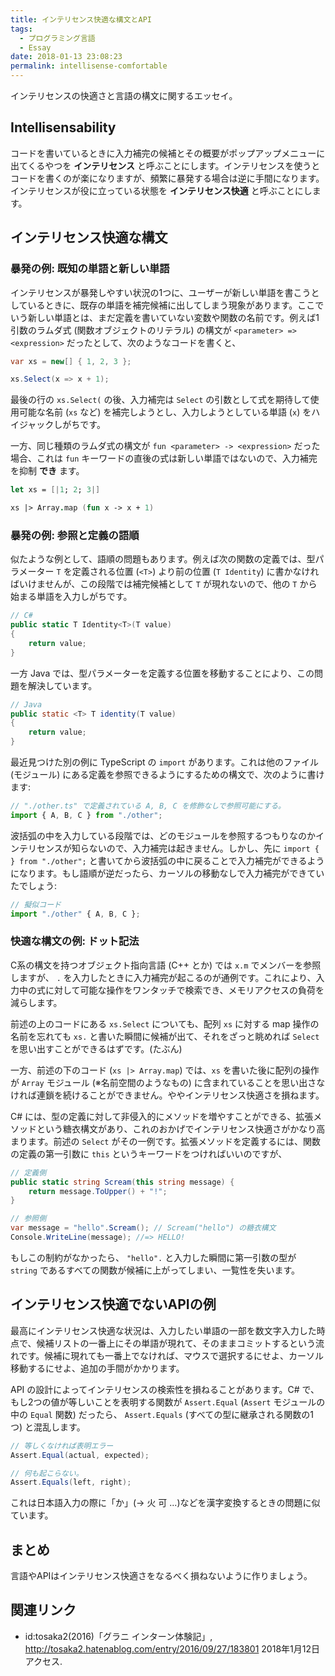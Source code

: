 ```yaml
---
title: インテリセンス快適な構文とAPI
tags:
  - プログラミング言語
  - Essay
date: 2018-01-13 23:08:23
permalink: intellisense-comfortable
---
```


インテリセンスの快適さと言語の構文に関するエッセイ。

## Intellisensability

コードを書いているときに入力補完の候補とその概要がポップアップメニューに出てくるやつを **インテリセンス** と呼ぶことにします。インテリセンスを使うとコードを書くのが楽になりますが、頻繁に暴発する場合は逆に手間になります。インテリセンスが役に立っている状態を **インテリセンス快適** と呼ぶことにします。

## インテリセンス快適な構文

### 暴発の例: 既知の単語と新しい単語

インテリセンスが暴発しやすい状況の1つに、ユーザーが新しい単語を書こうとしているときに、既存の単語を補完候補に出してしまう現象があります。ここでいう新しい単語とは、まだ定義を書いていない変数や関数の名前です。例えば1引数のラムダ式 (関数オブジェクトのリテラル) の構文が ``<parameter> => <expression>`` だったとして、次のようなコードを書くと、

```csharp
var xs = new[] { 1, 2, 3 };

xs.Select(x => x + 1);
```

最後の行の ``xs.Select(`` の後、入力補完は `Select` の引数として式を期待して使用可能な名前 (`xs` など) を補完しようとし、入力しようとしている単語 (`x`) をハイジャックしがちです。

一方、同じ種類のラムダ式の構文が ``fun <parameter> -> <expression>`` だった場合、これは `fun` キーワードの直後の式は新しい単語ではないので、入力補完を抑制 **でき** ます。

```fsharp
let xs = [|1; 2; 3|]

xs |> Array.map (fun x -> x + 1)
```

### 暴発の例: 参照と定義の語順

似たような例として、語順の問題もあります。例えば次の関数の定義では、型パラメーター `T` を定義される位置 (``<T>``) より前の位置 (`T Identity`) に書かなければいけませんが、この段階では補完候補として `T` が現れないので、他の `T` から始まる単語を入力しがちです。

```csharp
// C#
public static T Identity<T>(T value)
{
    return value;
}
```

一方 Java では、型パラメーターを定義する位置を移動することにより、この問題を解決しています。

```java
// Java
public static <T> T identity(T value)
{
    return value;
}
```

最近見つけた別の例に TypeScript の `import` があります。これは他のファイル (モジュール) にある定義を参照できるようにするための構文で、次のように書けます:

```typescript
// "./other.ts" で定義されている A, B, C を修飾なしで参照可能にする。
import { A, B, C } from "./other";
```

波括弧の中を入力している段階では、どのモジュールを参照するつもりなのかインテリセンスが知らないので、入力補完は起きません。しかし、先に ``import { } from "./other";`` と書いてから波括弧の中に戻ることで入力補完ができるようになります。もし語順が逆だったら、カーソルの移動なしで入力補完ができていたでしょう:

```typescript
// 擬似コード
import "./other" { A, B, C };
```

### 快適な構文の例: ドット記法

C系の構文を持つオブジェクト指向言語 (C++ とか) では ``x.m`` でメンバーを参照しますが、 `.` を入力したときに入力補完が起こるのが通例です。これにより、入力中の式に対して可能な操作をワンタッチで検索でき、メモリアクセスの負荷を減らします。

前述の上のコードにある ``xs.Select`` についても、配列 `xs` に対する map 操作の名前を忘れても ``xs.`` と書いた瞬間に候補が出て、それをざっと眺めれば `Select` を思い出すことができるはずです。(たぶん)

一方、前述の下のコード (``xs |> Array.map``) では、`xs` を書いた後に配列の操作が `Array` モジュール (※名前空間のようなもの) に含まれていることを思い出さなければ連鎖を続けることができません。ややインテリセンス快適さを損ねます。

C# には、型の定義に対して非侵入的にメソッドを増やすことができる、拡張メソッドという糖衣構文があり、これのおかげでインテリセンス快適さがかなり高まります。前述の `Select` がその一例です。拡張メソッドを定義するには、関数の定義の第一引数に `this` というキーワードをつければいいのですが、

```csharp
// 定義側
public static string Scream(this string message) {
    return message.ToUpper() + "!";
}

// 参照側
var message = "hello".Scream(); // Scream("hello") の糖衣構文
Console.WriteLine(message); //=> HELLO!
```

もしこの制約がなかったら、 ``"hello".`` と入力した瞬間に第一引数の型が `string` であるすべての関数が候補に上がってしまい、一覧性を失います。

## インテリセンス快適でないAPIの例

最高にインテリセンス快適な状況は、入力したい単語の一部を数文字入力した時点で、候補リストの一番上にその単語が現れて、そのままコミットするという流れです。候補に現れても一番上でなければ、マウスで選択するにせよ、カーソル移動するにせよ、追加の手間がかかります。

API の設計によってインテリセンスの検索性を損ねることがあります。C# で、もし2つの値が等しいことを表明する関数が `Assert.Equal` (`Assert` モジュールの中の `Equal` 関数) だったら、 `Assert.Equals` (すべての型に継承される関数の1つ) と混乱します。

```csharp
// 等しくなければ表明エラー
Assert.Equal(actual, expected);

// 何も起こらない。
Assert.Equals(left, right);
```

これは日本語入力の際に「か」(→ 火 可 ...)などを漢字変換するときの問題に似ています。

## まとめ

言語やAPIはインテリセンス快適さをなるべく損ねないように作りましょう。

## 関連リンク

- id:tosaka2(2016)「グラニ インターン体験記」, <http://tosaka2.hatenablog.com/entry/2016/09/27/183801> 2018年1月12日アクセス.
